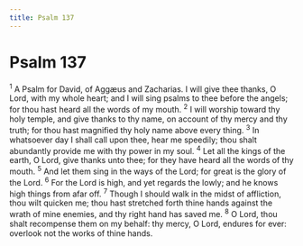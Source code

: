 ```yaml
---
title: Psalm 137
---
```

# Psalm 137

<sup>1</sup> A Psalm for David, of Aggæus and Zacharias. I will give thee thanks, O Lord, with my whole heart; and I will sing psalms to thee before the angels; for thou hast heard all the words of my mouth. <sup>2</sup> I will worship toward thy holy temple, and give thanks to thy name, on account of thy mercy and thy truth; for thou hast magnified thy holy name above every thing. <sup>3</sup> In whatsoever day I shall call upon thee, hear me speedily; thou shalt abundantly provide me with thy power in my soul. <sup>4</sup> Let all the kings of the earth, O Lord, give thanks unto thee; for they have heard all the words of thy mouth. <sup>5</sup> And let them sing in the ways of the Lord; for great is the glory of the Lord. <sup>6</sup> For the Lord is high, and yet regards the lowly; and he knows high things from afar off. <sup>7</sup> Though I should walk in the midst of affliction, thou wilt quicken me; thou hast stretched forth thine hands against the wrath of mine enemies, and thy right hand has saved me. <sup>8</sup> O Lord, thou shalt recompense them on my behalf: thy mercy, O Lord, endures for ever: overlook not the works of thine hands. 